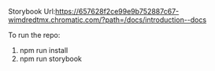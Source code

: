 Storybook Url:https://657628f2ce99e9b752887c67-wimdredtmx.chromatic.com/?path=/docs/introduction--docs

To run the repo:
1) npm run install
2) npm run storybook
